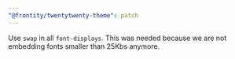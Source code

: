 ```yaml
---
"@frontity/twentytwenty-theme": patch
---
```


Use `swap` in all `font-displays`. This was needed because we are not embedding fonts smaller than 25Kbs anymore.
